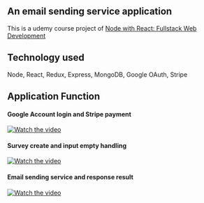 ## An email sending service application
This is a udemy course project of [Node with React: Fullstack Web Development](https://www.udemy.com/node-with-react-fullstack-web-development/) 

## Technology used
Node, React, Redux, Express, MongoDB, Google OAuth, Stripe

## Application Function
#### Google Account login and Stripe payment
[![Watch the video](https://img.youtube.com/vi/rYtozP13D0g/hqdefault.jpg)](https://youtu.be/rYtozP13D0g)

#### Survey create and input empty handling
[![Watch the video](https://img.youtube.com/vi/ngNfknHHnx0/hqdefault.jpg)](https://youtu.be/ngNfknHHnx0)

#### Email sending service and response result
[![Watch the video](https://img.youtube.com/vi/iBnblW2Hqv4/hqdefault.jpg)](https://youtu.be/iBnblW2Hqv4)
